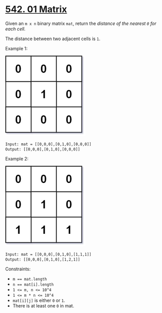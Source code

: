 # [542. 01 Matrix](https://leetcode.com/problems/01-matrix/)

Given an `m x n` binary matrix `mat`, return the _distance of the nearest `0` for each cell._

The distance between two adjacent cells is `1`.


Example 1:

![Example 1](01-1-grid.jpg)
```
Input: mat = [[0,0,0],[0,1,0],[0,0,0]]
Output: [[0,0,0],[0,1,0],[0,0,0]]
```
Example 2:

![Example 2](01-2-grid.jpg)
```
Input: mat = [[0,0,0],[0,1,0],[1,1,1]]
Output: [[0,0,0],[0,1,0],[1,2,1]]
```

Constraints:
* `m == mat.length`
* `n == mat[i].length`
* `1 <= m, n <= 10^4`
* `1 <= m * n <= 10^4`
* `mat[i][j]` is either `0` or `1`.
* There is at least one `0` in mat.
